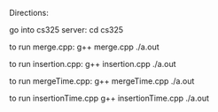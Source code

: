 Directions:

go into cs325 server:
cd cs325

to run merge.cpp:
g++ merge.cpp
./a.out

to run insertion.cpp:
g++ insertion.cpp 
./a.out

to run mergeTime.cpp:
g++ mergeTime.cpp
./a.out

to run insertionTime.cpp
g++ insertionTime.cpp
./a.out
